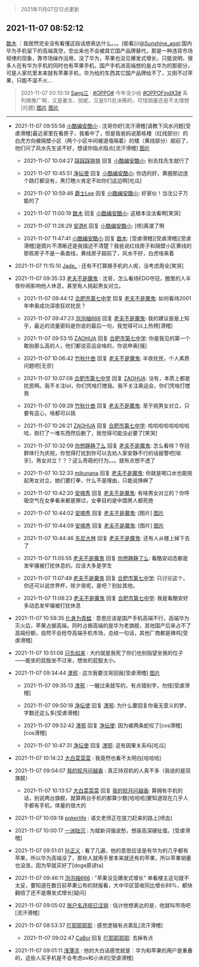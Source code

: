 > 2021年11月07日12点更新
<link rel="stylesheet" href="https://cdn.jsdelivr.net/gh/taotie6/sampleJSON@main/css/photo_show.css">
<meta name="referrer" content="no-referrer" />


 ## 2021-11-07 08:52:12 

 [㪚木](https://www.coolapk.com/feed/31281642?shareKey=M2I2OTAzYWYwNjE0NjE4NzMwNTA~) ：我居然完全没有看懂这段话想表达什么。。。[偷看]//<a class="feed-link-uname" href="/u/Sunshine_agst">@Sunshine_agst</a>:国内华为手机留下的高端真空，空出来也不会被其它国产品牌替代，那是一种违背市场规律的现象，靠市场操作没用，没了华为，苹果也没见爆发式增长，只能说明，很多人在有华为手机的同时也有苹果手机<!--break-->，国产手机进高端想的是占华为的那部分，可是人家坑里本来就有苹果手机，华为给的东西其它国产品牌给不了，又刚不过苹果，只能不温不火… 

<div class="album">
</div>

> 2021-11-07 00:10:19 
> [Sang三](https://www.coolapk.com/feed/31277084?shareKey=ODQwY2E4ZWYyMjlhNjE4NzMwNTA~) : <a class="feed-link-tag" href="/t/OPPO?type=0">#OPPO#</a> 今年没少给 <a class="feed-link-tag" href="/t/OPPOFindX3?type=0">#OPPOFindX3#</a> 系列做推广啊，又是姜文、倪妮，又是S11总决赛的，可惜销量还是不太理想[托腮] 
[图片](http://image.coolapk.com/feed/2021/1107/00/3416170_48a02a65_5014_1641@3325x2494.jpeg)
[图片](http://image.coolapk.com/feed/2021/1107/00/3416170_b795bf90_5014_1643@3325x2494.jpeg)

 ------- 

- 2021-11-07 09:55:58 [小酷编安酷小](uid=1173821) : 沈哥你好[流汗滑稽]请教下风水问题[受虐滑稽]最近家里在看房子，我看中了，但是我爸妈说那栋楼（红线部分）的白虎方向被隔壁小区（两个小区中间被道墙隔着）的楼（黄线部分）超前了，他们问了风水先生说不好，想请你指点指点[流汗滑稽] [图片](http://image.coolapk.com/feed/2021/1107/09/1173821_0ea949f4_0157_517@3572x2321.jpeg)

    - 2021-11-07 10:04:27 [踩踩踩排排](uid=4960897) 回复 [小酷编安酷小](uid=1173821): 别去找先生就行了 

    - 2021-11-07 10:45:51 [净坛使](uid=1518317) 回复 [小酷编安酷小](uid=1173821): 你选的好，黄圈那边连个路灯都没有，黑灯瞎火肯定不如你们这边啊[吃瓜] 

    - 2021-11-07 10:59:46 [爵士Lee](uid=811595) 回复 [小酷编安酷小](uid=1173821): 好家伙！当沈公子万能的了 

    - 2021-11-07 11:00:19 [㪚木](uid=1081091) 回复 [小酷编安酷小](uid=1173821): 这根本没法看啊[笑哭] 

    - 2021-11-07 11:28:29 [安逸K](uid=1179369) 回复 [小酷编安酷小](uid=1173821): [喷]离谱了啊 

    - 2021-11-07 11:47:41 [小酷编安酷小](uid=1173821) 回复 [㪚木](uid=1081091): [受虐滑稽][受虐滑稽][受虐滑稽]是图片不清晰还是我描述不清楚？我爸说红线房子和隔壁小区黄线的那栋房子不是一条直线，黄线房子超前了，风水不好，白虎啥来着 

- 2021-11-07 11:15:10 [Jade_](uid=3109651) : 还有不打算换手机的人呢，没考虑周全[笑哭] 

- 2021-11-07 09:35:33 [老夫不是魔鬼](uid=872069) : 沈哥，怎么看待EDG夺冠，圈里的人半夜吵闹影响他人休息，甚至有人挑起男女对立。 

    - 2021-11-07 09:44:12 [合肥市第七中学](uid=3597151) 回复 [老夫不是魔鬼](uid=872069): 如何看待2001年申奥成功深夜狂欢扰民？ 

    - 2021-11-07 09:47:23 [泡泡袖666](uid=2844894) 回复 [老夫不是魔鬼](uid=872069): 我的建议是是上知乎，最近的流量密码是你说的最后一句，我觉得可以上热榜[滑稽] 

    - 2021-11-07 09:53:15 [ZAOHUA](uid=1930793) 回复 [合肥市第七中学](uid=3597151): 你是我见的第一个敢抬那么高的人，他们都说亚运会啥的，你说申奥[强] 

    - 2021-11-07 10:06:42 [竹秋什叁](uid=2319428) 回复 [老夫不是魔鬼](uid=872069): 半夜扰民，个人素质问题吧[无奈] 

    - 2021-11-07 10:07:08 [合肥市第七中学](uid=3597151) 回复 [ZAOHUA](uid=1930793): 没有，本质上都是扰民啊。我不关注lol，你们凭啥打搅我。我不关注奥运会，你们凭啥打搅我 

    - 2021-11-07 10:09:28 [竹秋什叁](uid=2319428) 回复 [老夫不是魔鬼](uid=872069): 至于挑男女对立，只要有这心，啥都可以挑 

    - 2021-11-07 10:26:21 [ZAOHUA](uid=1930793) 回复 [合肥市第七中学](uid=3597151): 哈哈哈哈哈哈哈哈哈，刚打了一堆东西然后删了，我觉得可能没必要了[笑哭] 

    - 2021-11-07 10:32:09 [你想静静了么](uid=788126) 回复 [老夫不是魔鬼](uid=872069): 怎么看待？夺冠群体行为庆祝，你觉得打扰到你可以去劝人家安静不行的话报警吧[呲牙]，男女对立？？？这么奇葩的行为。。。就有点想不透了 

    - 2021-11-07 10:32:33 [mikunana](uid=736335) 回复 [老夫不是魔鬼](uid=872069): 你就是喝口水也能挑起男女对立，她们要打拳，什么不是理由，只能说挣麻了 

    - 2021-11-07 10:42:20 [安喃秀](uid=2237599) 回复 [老夫不是魔鬼](uid=872069): 有啥男女对立的？你呼吸空气在女拳看来都是罪过，女拳目的是中国男人都死绝 

    - 2021-11-07 10:44:02 [安喃秀](uid=2237599) 回复 [老夫不是魔鬼](uid=872069): [图片] [图片](http://image.coolapk.com/feed/2021/1107/10/2237599_01a18979_3041_6259@960x1920.jpeg)

    - 2021-11-07 10:44:09 [安喃秀](uid=2237599) 回复 [老夫不是魔鬼](uid=872069): [图片] [图片](http://image.coolapk.com/feed/2021/1107/10/2237599_41ba6364_3048_8205@960x1920.jpeg)

    - 2021-11-07 10:44:46 [东尼大林](uid=1612569) 回复 [老夫不是魔鬼](uid=872069): 还有人从楼上掉下去了 

    - 2021-11-07 11:05:55 [老夫不是魔鬼](uid=872069) 回复 [你想静静了么](uid=788126): 看酷安动态都是发牢骚被打扰休息的。应该大多是学生 

    - 2021-11-07 11:07:49 [老夫不是魔鬼](uid=872069) 回复 [合肥市第七中学](uid=3597151): 只讨论这个，你还可以说世界杯，除夕夜呢，是吧？别扯其他。 

    - 2021-11-07 11:08:23 [老夫不是魔鬼](uid=872069) 回复 [合肥市第七中学](uid=3597151): 我是看酷安好多动态发牢骚被打扰休息 

- 2021-11-07 10:59:35 [化身为青蛙](uid=1209189) : 意思应该是国产手机高端不行，高端华为灭火后，苹果占据高端，同时占据高端的是华为老旗舰，其他国产后来占不了高端份额，自然不会抢夺高端手机市场，总结一句话，其他厂商都是辣鸡[受虐滑稽] 

- 2021-11-07 10:51:08 [只负如来](uid=1057736) : 大约就是我死了你们也别指望坐我的位子——能坐的屁股坐不过来，想坐的屁股太小。 

- 2021-11-07 09:34:44 [濹邪](uid=1210426) : 这次我要沈哥回我[受虐滑稽] [图片](http://image.coolapk.com/feed/2021/1107/09/1210426_a9db86d6_8872_0859@1080x5284.jpeg)

    - 2021-11-07 09:35:13 [濹邪](uid=1210426) : 一醒过来就写的，有点错别字，勿怪[受虐滑稽] 

    - 2021-11-07 09:50:18 [净坛使](uid=1518317) 回复 [濹邪](uid=1210426): 为什么要回复你毫无意义的梦，字数还这么多[受虐滑稽] 

    - 2021-11-07 09:52:42 [濹邪](uid=1210426) 回复 [净坛使](uid=1518317): 因为被两条蛇咬了[cos滑稽][cos滑稽] 

    - 2021-11-07 10:47:31 [净坛使](uid=1518317) 回复 [濹邪](uid=1210426): 这有因果关系吗[吃瓜] 

- 2021-11-07 10:14:22 [大白菜菜菜](uid=2081020) : 我竟然也看不太明白[哈哈哈] 

- 2021-11-07 09:04:07 [我的皎月问越香](uid=3439641) : 真正持双机的人真不多（我说的是双旗舰） 

    - 2021-11-07 10:13:57 [大白菜菜菜](uid=2081020) 回复 [我的皎月问越香](uid=3439641): 算拥有手机的话，别说两台旗舰，就算两台手机的都算少数[哈哈哈]要知道现在几乎人手都有手机，体量的很大的 

- 2021-11-07 10:09:18 [pokerlife](uid=575409) : 语文老师正在提刀赶来的路上[喷血] 

- 2021-11-07 10:00:17 [一洲陆沉](uid=889471) : 为赋新词强说愁，想装高深硬扯蛋。[受虐滑稽] 

- 2021-11-07 09:51:01 [孙正义](uid=450699) : 看了几遍，他的意思应该是有华为的几乎都有苹果，所以华为高端没了，那些人就用手里本来就还有的苹果，所以苹果销量也没涨，因为早就买好了[doge原谅ta] 

- 2021-11-07 09:46:11 [泡泡袖666](uid=2844894) : &quot;苹果没见爆发式增长&quot;
单看楼主这句就不太妥，要知道在数日前苹果公布的财报看，大中华区营收同比增长89%，都快翻倍了还不是爆发式增长[疑问] 

- 2021-11-07 09:05:02 [账户名违规已注销](uid=1039732) : 估计他想表达的是，他就叫市场吧[流汗滑稽] 

- 2021-11-07 08:53:37 [吖耶耶耶耶](uid=1523259) : 感觉逻辑有点紊乱[流汗滑稽] 

    - 2021-11-07 09:02:47 [CaBoi](uid=3746166) 回复 [吖耶耶耶耶](uid=1523259): 去掉有点 

- 2021-11-07 09:01:11 [浅薄凉](uid=1630624) : 他的大白话感觉就是：华为和苹果的用户是重叠的，这些人买手机是不会考虑ov和小米的[受虐滑稽] 

